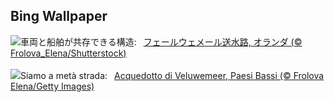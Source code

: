 ## Bing Wallpaper
![](https://www.bing.com/th?id=OHR.HalfwayBoats_JA-JP0449681577_UHD.jpg&w=1000)車両と船舶が共存できる構造:&nbsp;&ensp;[フェールウェメール送水路, オランダ (© Frolova_Elena/Shutterstock)](https://www.bing.com/th?id=OHR.HalfwayBoats_JA-JP0449681577_UHD.jpg)
<br><br/>
![](https://www.bing.com/th?id=OHR.HalfwayBoats_IT-IT1946510861_UHD.jpg&w=1000)Siamo a metà strada:&nbsp;&ensp;[Acquedotto di Veluwemeer, Paesi Bassi (© Frolova Elena/Getty Images)](https://www.bing.com/th?id=OHR.HalfwayBoats_IT-IT1946510861_UHD.jpg)
<br><br/>
